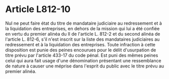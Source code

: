 # Article L812-10

Nul ne peut faire état du titre de mandataire judiciaire au redressement et à la liquidation des entreprises, en dehors de la mission qui lui a été confiée en vertu du premier alinéa du II de l'article L. 812-2 et du second alinéa de l'article L. 812-6, s'il n'est inscrit sur la liste des mandataires judiciaires au redressement et à la liquidation des entreprises.   Toute infraction à cette disposition est punie des peines encourues pour le délit d'usurpation de titre prévu par l'article 433-17 du code pénal.   Est puni des mêmes peines celui qui aura fait usage d'une dénomination présentant une ressemblance de nature à causer une méprise dans l'esprit du public avec le titre prévu au premier alinéa.